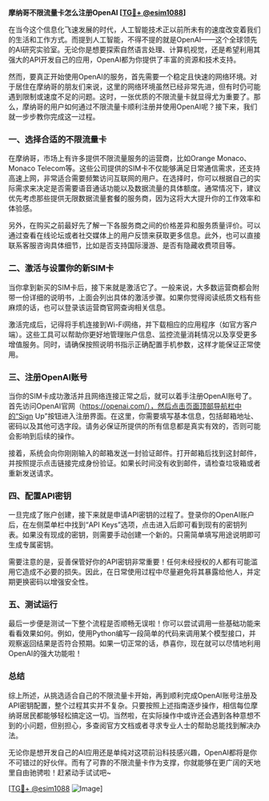 **摩纳哥不限流量卡怎么注册OpenAI [[TG💪+ @esim1088](https://t.me/s/esim1088)]**

在当今这个信息化飞速发展的时代，人工智能技术正以前所未有的速度改变着我们的生活和工作方式。而提到人工智能，不得不提的就是OpenAI——这个全球领先的AI研究实验室。无论你是想要探索自然语言处理、计算机视觉，还是希望利用其强大的API开发自己的应用，OpenAI都为你提供了丰富的资源和技术支持。

然而，要真正开始使用OpenAI的服务，首先需要一个稳定且快速的网络环境。对于居住在摩纳哥的朋友们来说，这里的网络环境虽然已经非常先进，但有时仍可能遇到限制或速度不足的问题。这时，一张优质的不限流量卡就显得尤为重要了。那么，摩纳哥的用户如何通过不限流量卡顺利注册并使用OpenAI呢？接下来，我们就一步步教你完成这一过程。

### 一、选择合适的不限流量卡

在摩纳哥，市场上有许多提供不限流量服务的运营商，比如Orange Monaco、Monaco Telecom等。这些公司提供的SIM卡不仅能够满足日常通信需求，还支持高速上网，非常适合需要频繁访问互联网的用户。在选择时，你可以根据自己的实际需求来决定是否需要语音通话功能以及数据流量的具体额度。通常情况下，建议优先考虑那些提供无限数据流量套餐的服务商，因为这将大大提升你的工作效率和体验感。

另外，在购买之前最好先了解一下各服务商之间的价格差异和服务质量评价。可以通过查看在线论坛或者社交媒体上的用户反馈来获取更多信息。此外，也可以直接联系客服咨询具体细节，比如是否支持国际漫游、是否有隐藏收费项目等。

### 二、激活与设置你的新SIM卡

当你拿到新买的SIM卡后，接下来就是激活它了。一般来说，大多数运营商都会附带一份详细的说明书，上面会列出具体的激活步骤。如果你觉得阅读纸质文档有些麻烦的话，也可以登录该运营商官网查询相关信息。

激活完成后，记得将手机连接到Wi-Fi网络，并下载相应的应用程序（如官方客户端）。这些工具可以帮助你更好地管理账户信息、监控流量消耗情况以及享受更多增值服务。同时，请确保按照说明书指示正确配置手机参数，这样才能保证正常使用。

### 三、注册OpenAI账号

当你的SIM卡成功激活并且网络连接正常之后，就可以着手注册OpenAI账号了。首先访问OpenAI官网（https://openai.com/），然后点击页面顶部导航栏中的“Sign Up”按钮进入注册界面。在这里，你需要填写基本信息，包括邮箱地址、密码以及其他可选字段。请务必保证所提供的所有信息都是真实有效的，否则可能会影响到后续的操作。

接着，系统会向你刚刚输入的邮箱发送一封验证邮件。打开邮箱后找到这封邮件，并按照提示点击链接完成身份验证。如果长时间没有收到邮件，请检查垃圾箱或者重新发送请求。

### 四、配置API密钥

一旦完成了账户创建，接下来就是申请API密钥的过程了。登录你的OpenAI账户后，在左侧菜单栏中找到“API Keys”选项，点击进入后即可看到现有的密钥列表。如果没有现成的密钥，则需要手动创建一个新的。只需简单填写用途说明即可生成专属密钥。

需要注意的是，妥善保管好你的API密钥非常重要！任何未经授权的人都有可能滥用它造成不必要的损失。因此，在日常使用过程中尽量避免将其暴露给他人，并定期更换密码以增强安全性。

### 五、测试运行

最后一步便是测试一下整个流程是否顺畅无误啦！你可以尝试调用一些基础功能来看看效果如何。例如，使用Python编写一段简单的代码来调用某个模型接口，并观察返回结果是否符合预期。如果一切正常的话，恭喜你，现在就可以尽情地利用OpenAI的强大功能啦！

### 总结

综上所述，从挑选适合自己的不限流量卡开始，再到顺利完成OpenAI账号注册及API密钥配置，整个过程其实并不复杂。只要按照上述指南逐步操作，相信每位摩纳哥居民都能够轻松搞定这一切。当然啦，在实际操作中或许还会遇到各种意想不到的小问题，但别担心，多查阅官方文档或者寻求专业人士的帮助总能找到解决办法。

无论你是想开发自己的AI应用还是单纯对这项前沿科技感兴趣，OpenAI都将是你不可错过的好伙伴。而有了可靠的不限流量卡作为支撑，你就能够在更广阔的天地里自由驰骋啦！赶紧动手试试吧~

[[TG💪+ @esim1088](https://t.me/s/esim1088) ![Image](https://i.postimg.cc/4NQfJmqS/Snipaste-2025-05-13-00-14-12.png)]